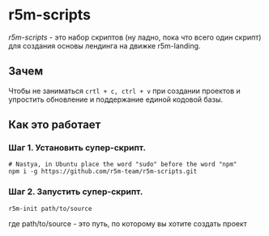 # r5m-scripts

*r5m-scripts* - это набор скриптов (ну ладно, пока что всего один скрипт) для создания основы лендинга на движке r5m-landing.

## Зачем ##
Чтобы не заниматься ```crtl + c, ctrl + v``` при создании проектов и упростить обновление и поддержание единой кодовой базы.

## Как это работает ##

### Шаг 1. Установить супер-скрипт. ###

```shell
# Nastya, in Ubuntu place the word "sudo" before the word "npm"
npm i -g https://github.com/r5m-team/r5m-scripts.git
```

### Шаг 2. Запустить супер-скрипт. ###

```
r5m-init path/to/source
```

где path/to/source - это путь, по которому вы хотите создать проект
